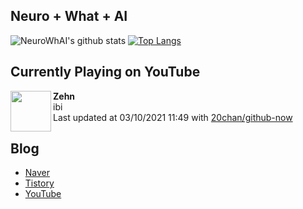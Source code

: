 ## Neuro + What + AI

![NeuroWhAI's github stats](https://github-readme-stats.vercel.app/api?username=neurowhai&count_private=true&show_icons=true)
[![Top Langs](https://github-readme-stats.vercel.app/api/top-langs/?username=neurowhai&layout=compact)](https://github.com/anuraghazra/github-readme-stats)

## Currently Playing on YouTube

[<img align="left" height="65" src="https://yt3.ggpht.com/ytc/AAUvwnjTsQMT2rWV_PyEW6bpkMmzx859tgDsH3Hm5o6D_Q=s88-c-k-c0x00ffffff-no-rj-mo">](https://www.youtube.com/channel/UCDFD8RdIL2FxNfkKkus5RSQ)

**Zehn**  
ibi  
Last updated at 03/10/2021 11:49 with [20chan/github-now](https://github.com/20chan/github-now)

## Blog

- [Naver](http://blog.naver.com/neurowhai)
- [Tistory](http://neurowhai.tistory.com/)
- [YouTube](https://www.youtube.com/channel/UCB_v1xU6laBHOeH6z4L-Mtw)
